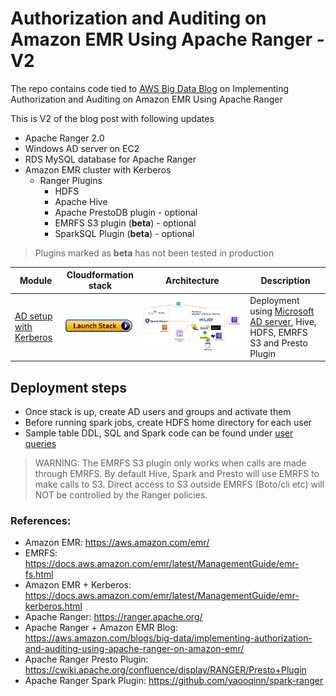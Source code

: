 # Authorization and Auditing on Amazon EMR Using Apache Ranger - V2
The repo contains code tied to [AWS Big Data Blog](https://aws.amazon.com/blogs/big-data/implementing-authorization-and-auditing-using-apache-ranger-on-amazon-emr/) on Implementing Authorization and Auditing on Amazon EMR Using Apache Ranger

This is V2 of the blog post with following updates

- Apache Ranger 2.0
- Windows AD server on EC2
- RDS MySQL database for Apache Ranger
- Amazon EMR cluster with Kerberos
   * Ranger Plugins
     * HDFS
     * Apache Hive
     * Apache PrestoDB plugin - optional
     * EMRFS S3 plugin (**beta**) - optional
     * SparkSQL Plugin (**beta**) - optional

> Plugins marked as **beta** has not been tested in production

| Module | Cloudformation stack | Architecture | Description |
| ---------------- | --- | --- |-------------------------------------------------------- |
| [AD setup with Kerberos](v2) | [![Foo](../images/launch_stack.png)](https://console.aws.amazon.com/cloudformation/home?region=us-east-1#/stacks/new?stackName=EMRSecurityWithRangerV2&templateURL=https://aws-bigdata-blog.s3.amazonaws.com/artifacts/aws-blog-emr-ranger-v2/cloudformations/rootcf.template) | ![](../images/emr-ranger-v2.png) | Deployment using [Microsoft AD server](https://docs.microsoft.com/en-us/windows-server/identity/ad-ds/get-started/virtual-dc/active-directory-domain-services-overview), Hive, HDFS, EMRFS S3 and Presto Plugin |


## Deployment steps
- Once stack is up, create AD users and groups and activate them
- Before running spark jobs, create HDFS home directory for each user
- Sample table DDL, SQL and Spark code can be found under [user queries](userqueries)

> WARNING: The EMRFS S3 plugin only works when calls are made through EMRFS. By default Hive, Spark and Presto will use EMRFS to make calls to S3. Direct access to S3 outside EMRFS (Boto/cli etc) will NOT be controlled by the Ranger policies.

### References:

 - Amazon EMR: https://aws.amazon.com/emr/
 - EMRFS: https://docs.aws.amazon.com/emr/latest/ManagementGuide/emr-fs.html
 - Amazon EMR + Kerberos: https://docs.aws.amazon.com/emr/latest/ManagementGuide/emr-kerberos.html 
 - Apache Ranger: https://ranger.apache.org/
 - Apache Ranger + Amazon EMR Blog: https://aws.amazon.com/blogs/big-data/implementing-authorization-and-auditing-using-apache-ranger-on-amazon-emr/
 - Apache Ranger Presto Plugin: https://cwiki.apache.org/confluence/display/RANGER/Presto+Plugin
 - Apache Ranger Spark Plugin: https://github.com/yaooqinn/spark-ranger
